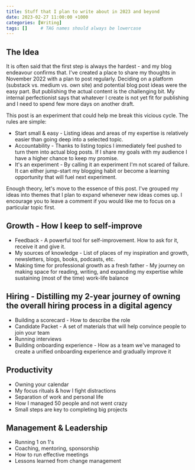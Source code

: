 ```yaml
---
title: Stuff that I plan to write about in 2023 and beyond
date: 2023-02-27 11:00:00 +1000
categories: [Writing]
tags: []     # TAG names should always be lowercase
---
```

## The Idea
It is often said that the first step is always the hardest - and my blog endeavour confirms that. I've created a place to share my thoughts in November 2022 with a plan to post regularly. Deciding on a platform (substack vs. medium vs. own site) and potential blog post ideas were the easy part. But publishing the actual content is the challenging bit. My internal perfectionist says that whatever I create is not yet fit for publishing and I need to spend few more days on another draft.

This post is an experiment that could help me break this vicious cycle. The rules are simple:
- Start small & easy - Listing ideas and areas of my expertise is relatively easier than going deep into a selected topic.
- Accountability - Thanks to listing topics I immediately feel pushed to turn them into actual blog posts. If I share my goals with my audience I have a higher chance to keep my promise.
- It's an experiment - By calling it an experiment I'm not scared of failure. It can either jump-start my blogging habit or become a learning opportunity that will fuel next experiment.

Enough theory, let's move to the essence of this post. I've grouped my ideas into themes that I plan to expand whenever new ideas comes up. I encourage you to leave a comment if you would like me to focus on a particular topic first.

## Growth - How I keep to self-improve
- Feedback - A powerful tool for self-improvement. How to ask for it, receive it and give it.
- My sources of knowledge - List of places of my inspiration and growth, newsletters, blogs, books, podcasts, etc.
- Making time for professional growth as a fresh father - My journey on making space for reading, writing, and expanding my expertise while sustaining (most of the time) work-life balance

## Hiring - Distilling my 2-year journey of owning the overall hiring process in a digital agency
- Building a scorecard - How to describe the role
- Candidate Packet - A set of materials that will help convince people to join your team
- Running interviews
- Building onboarding experience - How as a team we've managed to create a unified onboarding experience and gradually improve it

## Productivity
- Owning your calendar
- My focus rituals & how I fight distractions
- Separation of work and personal life
- How I managed 50 people and not went crazy
- Small steps are key to completing big projects

## Management & Leadership
- Running 1 on 1's
- Coaching, mentoring, sponsorship
- How to run effective meetings
- Lessons learned from change management